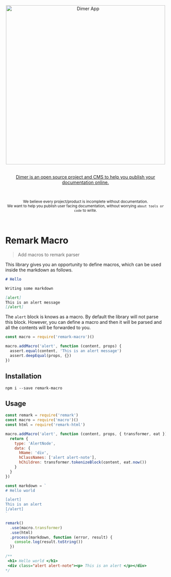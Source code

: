 <div align="center">
  <div>
    <img width="500" src="https://res.cloudinary.com/adonisjs/image/upload/q_100/v1532274184/Dimer_Readme_Banner_lyy7wv.svg" alt="Dimer App">
  </div>
  <br>
  <p>
    <a href="https://dimerapp.com/what-is-dimer">
      Dimer is an open source project and CMS to help you publish your documentation online.
    </a>
  </p>
  <br>
  <p>
    <sub>We believe every project/product is incomplete without documentation. <br /> We want to help you publish user facing documentation, without worrying <code>about tools or code</code> to write.</sub>
  </p>
  <br>
</div>

# Remark Macro
> Add macros to remark parser

This library gives you an opportunity to define macros, which can be used inside the markdown as follows.

```md
# Hello

Writing some markdown

[alert]
This is an alert message
[/alert]
```

The `alert` block is knows as a macro. By default the library will not parse this block. However, you can define a macro and then it will be parsed and all the contents will be forwarded to you.

```js
const macro = require('remark-macro')()

macro.addMacro('alert', function (content, props) {
  assert.equal(content, 'This is an alert message')
  assert.deepEqual(props, {})
})
```

## Installation

```
npm i --save remark-macro
```

## Usage

```js
const remark = require('remark')
const macro = require('macro')()
const html = require('remark-html')

macro.addMacro('alert', function (content, props, { transformer, eat }) {
  return {
    type: 'AlertNode',
    data: {
      hName: 'div',
      hClassNames: ['alert alert-note'],
      hChildren: transformer.tokenizeBlock(content, eat.now())
    }
  } 
})

const markdown = `
# Hello world

[alert]
This is an alert
[/alert]
`

remark()
  .use(macro.transformer)
  .use(html)
  .process(markdown, function (error, result) {
    console.log(result.toString())
  })
  
/**
 <h1> Hello world </h1>
 <div class="alert alert-note"><p> This is an alert </p></div>
*/
```
